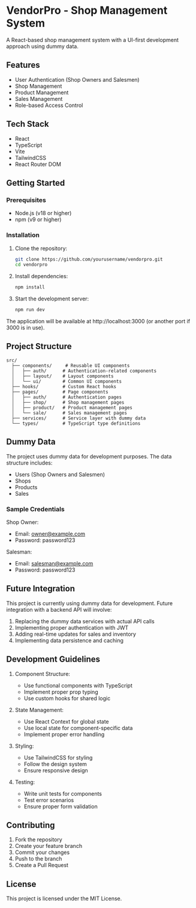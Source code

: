 # VendorPro - Shop Management System

A React-based shop management system with a UI-first development approach using dummy data.

## Features

- User Authentication (Shop Owners and Salesmen)
- Shop Management
- Product Management
- Sales Management
- Role-based Access Control

## Tech Stack

- React
- TypeScript
- Vite
- TailwindCSS
- React Router DOM

## Getting Started

### Prerequisites

- Node.js (v18 or higher)
- npm (v9 or higher)

### Installation

1. Clone the repository:
   ```bash
   git clone https://github.com/yourusername/vendorpro.git
   cd vendorpro
   ```

2. Install dependencies:
   ```bash
   npm install
   ```

3. Start the development server:
   ```bash
   npm run dev
   ```

The application will be available at http://localhost:3000 (or another port if 3000 is in use).

## Project Structure

```
src/
  ├── components/     # Reusable UI components
  │   ├── auth/      # Authentication-related components
  │   ├── layout/    # Layout components
  │   └── ui/        # Common UI components
  ├── hooks/         # Custom React hooks
  ├── pages/         # Page components
  │   ├── auth/      # Authentication pages
  │   ├── shop/      # Shop management pages
  │   ├── product/   # Product management pages
  │   └── sale/      # Sales management pages
  ├── services/      # Service layer with dummy data
  └── types/         # TypeScript type definitions
```

## Dummy Data

The project uses dummy data for development purposes. The data structure includes:

- Users (Shop Owners and Salesmen)
- Shops
- Products
- Sales

### Sample Credentials

Shop Owner:
- Email: owner@example.com
- Password: password123

Salesman:
- Email: salesman@example.com
- Password: password123

## Future Integration

This project is currently using dummy data for development. Future integration with a backend API will involve:

1. Replacing the dummy data services with actual API calls
2. Implementing proper authentication with JWT
3. Adding real-time updates for sales and inventory
4. Implementing data persistence and caching

## Development Guidelines

1. Component Structure:
   - Use functional components with TypeScript
   - Implement proper prop typing
   - Use custom hooks for shared logic

2. State Management:
   - Use React Context for global state
   - Use local state for component-specific data
   - Implement proper error handling

3. Styling:
   - Use TailwindCSS for styling
   - Follow the design system
   - Ensure responsive design

4. Testing:
   - Write unit tests for components
   - Test error scenarios
   - Ensure proper form validation

## Contributing

1. Fork the repository
2. Create your feature branch
3. Commit your changes
4. Push to the branch
5. Create a Pull Request

## License

This project is licensed under the MIT License. 
